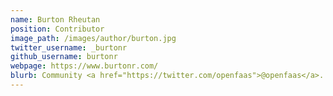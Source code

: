 ```yaml
---
name: Burton Rheutan
position: Contributor
image_path: /images/author/burton.jpg
twitter_username: _burtonr
github_username: burtonr
webpage: https://www.burtonr.com/
blurb: Community <a href="https://twitter.com/openfaas">@openfaas</a>.
---
```

